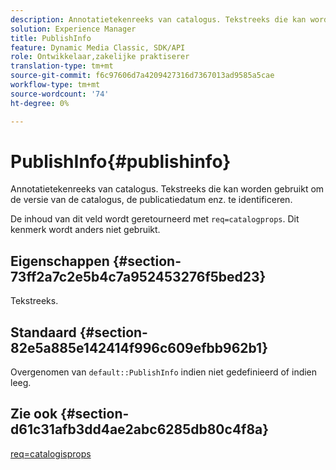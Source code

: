 ```yaml
---
description: Annotatietekenreeks van catalogus. Tekstreeks die kan worden gebruikt om de versie van de catalogus, de publicatiedatum enz. te identificeren.
solution: Experience Manager
title: PublishInfo
feature: Dynamic Media Classic, SDK/API
role: Ontwikkelaar,zakelijke praktiserer
translation-type: tm+mt
source-git-commit: f6c97606d7a4209427316d7367013ad9585a5cae
workflow-type: tm+mt
source-wordcount: '74'
ht-degree: 0%

---
```



# PublishInfo{#publishinfo}

Annotatietekenreeks van catalogus. Tekstreeks die kan worden gebruikt om de versie van de catalogus, de publicatiedatum enz. te identificeren.

De inhoud van dit veld wordt geretourneerd met `req=catalogprops`. Dit kenmerk wordt anders niet gebruikt.

## Eigenschappen {#section-73ff2a7c2e5b4c7a952453276f5bed23}

Tekstreeks.

## Standaard {#section-82e5a885e142414f996c609efbb962b1}

Overgenomen van `default::PublishInfo` indien niet gedefinieerd of indien leeg.

## Zie ook {#section-d61c31afb3dd4ae2abc6285db80c4f8a}

[req=catalogisprops](../../../../../is-api/http-ref/image-serving-api-ref/c-http-protocol-reference/c-command-reference/r-req/r-catalogprops.md#reference-d7f7438291dd44a1afb6963155625426)

